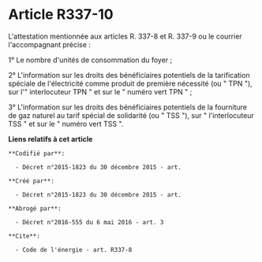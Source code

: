 # Article R337-10

L'attestation mentionnée aux articles R. 337-8 et R. 337-9 ou le courrier l'accompagnant précise :

1° Le nombre d'unités de consommation du foyer ; 

2° L'information sur les droits des bénéficiaires potentiels de la tarification spéciale de l'électricité comme produit de
première nécessité (ou " TPN "), sur l'" interlocuteur TPN " et sur le " numéro vert TPN " ; 

3° L'information sur les droits des bénéficiaires potentiels de la fourniture de gaz naturel au tarif spécial de solidarité
(ou " TSS "), sur " l'interlocuteur TSS " et sur le " numéro vert TSS ".

**Liens relatifs à cet article**

	**Codifié par**:

	  - Décret n°2015-1823 du 30 décembre 2015 - art.

	**Créé par**:

	  - Décret n°2015-1823 du 30 décembre 2015 - art.

	**Abrogé par**:

	  - Décret n°2016-555 du 6 mai 2016 - art. 3

	**Cite**:

	  - Code de l'énergie - art. R337-8
